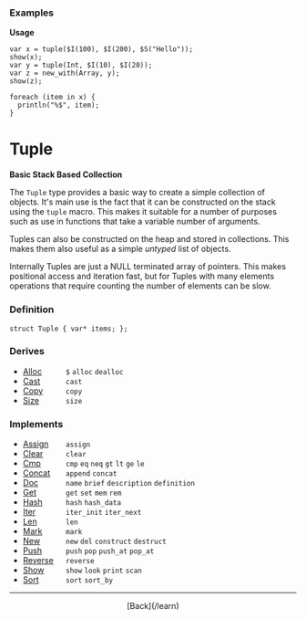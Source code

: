   <div class="row">
  <div class="col-xs-6 col-md-6">

### Examples

__Usage__

    var x = tuple($I(100), $I(200), $S("Hello"));
    show(x);
    var y = tuple(Int, $I(10), $I(20));
    var z = new_with(Array, y);
    show(z);
    
    foreach (item in x) {
      println("%$", item);
    }
    



  </div>
  <div class="col-xs-6 col-md-6">

# Tuple
__Basic Stack Based Collection__

The `Tuple` type provides a basic way to create a simple collection of objects. It's main use is the fact that it can be constructed on the stack using the `tuple` macro. This makes it suitable for a number of purposes such as use in functions that take a variable number of arguments.

Tuples can also be constructed on the heap and stored in collections. This makes them also useful as a simple _untyped_ list of objects.

Internally Tuples are just a NULL terminated array of pointers. This makes positional access and iteration fast, but for Tuples with many elements operations that require counting the number of elements can be slow.

### Definition

    struct Tuple { var* items; };

### Derives

* <span style="width:75px; float:left;">[Alloc](/learn/alloc)</span>`$` `alloc` `dealloc` 
* <span style="width:75px; float:left;">[Cast](/learn/cast)</span>`cast` 
* <span style="width:75px; float:left;">[Copy](/learn/copy)</span>`copy` 
* <span style="width:75px; float:left;">[Size](/learn/size)</span>`size` 
### Implements

* <span style="width:75px; float:left;">[Assign](/learn/assign)</span>`assign` 
* <span style="width:75px; float:left;">[Clear](/learn/clear)</span>`clear` 
* <span style="width:75px; float:left;">[Cmp](/learn/cmp)</span>`cmp` `eq` `neq` `gt` `lt` `ge` `le` 
* <span style="width:75px; float:left;">[Concat](/learn/concat)</span>`append` `concat` 
* <span style="width:75px; float:left;">[Doc](/learn/doc)</span>`name` `brief` `description` `definition` 
* <span style="width:75px; float:left;">[Get](/learn/get)</span>`get` `set` `mem` `rem` 
* <span style="width:75px; float:left;">[Hash](/learn/hash)</span>`hash` `hash_data` 
* <span style="width:75px; float:left;">[Iter](/learn/iter)</span>`iter_init` `iter_next` 
* <span style="width:75px; float:left;">[Len](/learn/len)</span>`len` 
* <span style="width:75px; float:left;">[Mark](/learn/mark)</span>`mark` 
* <span style="width:75px; float:left;">[New](/learn/new)</span>`new` `del` `construct` `destruct` 
* <span style="width:75px; float:left;">[Push](/learn/push)</span>`push` `pop` `push_at` `pop_at` 
* <span style="width:75px; float:left;">[Reverse](/learn/reverse)</span>`reverse` 
* <span style="width:75px; float:left;">[Show](/learn/show)</span>`show` `look` `print` `scan` 
* <span style="width:75px; float:left;">[Sort](/learn/sort)</span>`sort` `sort_by` 

* * *

  <p style="text-align:center;">
[Back](/learn)
  </p>

  </div>
  </div>
